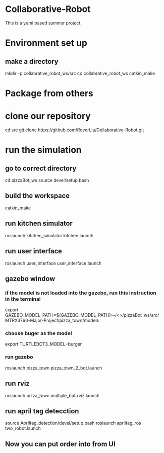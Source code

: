 # Collaborative-Robot
This is a yumi based summer project.

# ####################################

# Environment set up
## make a directory
mkdir -p collabrative_robot_ws/src
cd collabrative_robot_ws
catkin_make

# Package from others

# clone our repository
cd src
git clone https://github.com/RoverLiu/Collaborative-Robot.git

# ##################################

# run the simulation
## go to correct directory
cd pizzaBot_ws
source devel/setup.bash

## build the workspace
catkin_make

## run kitchen simulator
roslaunch kitchen_simulator kitchen.launch

## run user interface
roslaunch user_interface user_interface.launch 

## gazebo window

### if the model is not loaded into the gazebo, run this instruction in the terminal
export GAZEBO_MODEL_PATH=${GAZEBO_MODEL_PATH}:~/<<your directory>>/pizzaBot_ws/src/MTRX3760-Major-Project/pizza_town/models

### choose buger as the model
export TURTLEBOT3_MODEL=burger

### run gazebo 
roslaunch pizza_town pizza_town_2_bot.launch

## run rviz
roslaunch pizza_town multiple_bot.rviz.launch

## run april tag detecction
source Apriltag_detection/devel/setup.bash
roslaunch apriltag_ros two_robot.launch

## Now you can put order into from UI
